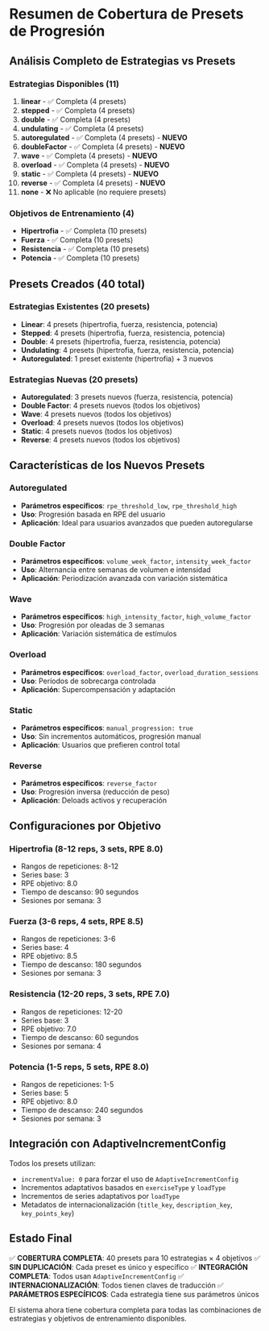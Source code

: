 # Resumen de Cobertura de Presets de Progresión

## Análisis Completo de Estrategias vs Presets

### Estrategias Disponibles (11)
1. **linear** - ✅ Completa (4 presets)
2. **stepped** - ✅ Completa (4 presets)
3. **double** - ✅ Completa (4 presets)
4. **undulating** - ✅ Completa (4 presets)
5. **autoregulated** - ✅ Completa (4 presets) - **NUEVO**
6. **doubleFactor** - ✅ Completa (4 presets) - **NUEVO**
7. **wave** - ✅ Completa (4 presets) - **NUEVO**
8. **overload** - ✅ Completa (4 presets) - **NUEVO**
9. **static** - ✅ Completa (4 presets) - **NUEVO**
10. **reverse** - ✅ Completa (4 presets) - **NUEVO**
11. **none** - ❌ No aplicable (no requiere presets)

### Objetivos de Entrenamiento (4)
- **Hipertrofia** - ✅ Completa (10 presets)
- **Fuerza** - ✅ Completa (10 presets)
- **Resistencia** - ✅ Completa (10 presets)
- **Potencia** - ✅ Completa (10 presets)

## Presets Creados (40 total)

### Estrategias Existentes (20 presets)
- **Linear**: 4 presets (hipertrofia, fuerza, resistencia, potencia)
- **Stepped**: 4 presets (hipertrofia, fuerza, resistencia, potencia)
- **Double**: 4 presets (hipertrofia, fuerza, resistencia, potencia)
- **Undulating**: 4 presets (hipertrofia, fuerza, resistencia, potencia)
- **Autoregulated**: 1 preset existente (hipertrofia) + 3 nuevos

### Estrategias Nuevas (20 presets)
- **Autoregulated**: 3 presets nuevos (fuerza, resistencia, potencia)
- **Double Factor**: 4 presets nuevos (todos los objetivos)
- **Wave**: 4 presets nuevos (todos los objetivos)
- **Overload**: 4 presets nuevos (todos los objetivos)
- **Static**: 4 presets nuevos (todos los objetivos)
- **Reverse**: 4 presets nuevos (todos los objetivos)

## Características de los Nuevos Presets

### Autoregulated
- **Parámetros específicos**: `rpe_threshold_low`, `rpe_threshold_high`
- **Uso**: Progresión basada en RPE del usuario
- **Aplicación**: Ideal para usuarios avanzados que pueden autoregularse

### Double Factor
- **Parámetros específicos**: `volume_week_factor`, `intensity_week_factor`
- **Uso**: Alternancia entre semanas de volumen e intensidad
- **Aplicación**: Periodización avanzada con variación sistemática

### Wave
- **Parámetros específicos**: `high_intensity_factor`, `high_volume_factor`
- **Uso**: Progresión por oleadas de 3 semanas
- **Aplicación**: Variación sistemática de estímulos

### Overload
- **Parámetros específicos**: `overload_factor`, `overload_duration_sessions`
- **Uso**: Períodos de sobrecarga controlada
- **Aplicación**: Supercompensación y adaptación

### Static
- **Parámetros específicos**: `manual_progression: true`
- **Uso**: Sin incrementos automáticos, progresión manual
- **Aplicación**: Usuarios que prefieren control total

### Reverse
- **Parámetros específicos**: `reverse_factor`
- **Uso**: Progresión inversa (reducción de peso)
- **Aplicación**: Deloads activos y recuperación

## Configuraciones por Objetivo

### Hipertrofia (8-12 reps, 3 sets, RPE 8.0)
- Rangos de repeticiones: 8-12
- Series base: 3
- RPE objetivo: 8.0
- Tiempo de descanso: 90 segundos
- Sesiones por semana: 3

### Fuerza (3-6 reps, 4 sets, RPE 8.5)
- Rangos de repeticiones: 3-6
- Series base: 4
- RPE objetivo: 8.5
- Tiempo de descanso: 180 segundos
- Sesiones por semana: 3

### Resistencia (12-20 reps, 3 sets, RPE 7.0)
- Rangos de repeticiones: 12-20
- Series base: 3
- RPE objetivo: 7.0
- Tiempo de descanso: 60 segundos
- Sesiones por semana: 4

### Potencia (1-5 reps, 5 sets, RPE 8.0)
- Rangos de repeticiones: 1-5
- Series base: 5
- RPE objetivo: 8.0
- Tiempo de descanso: 240 segundos
- Sesiones por semana: 3

## Integración con AdaptiveIncrementConfig

Todos los presets utilizan:
- `incrementValue: 0` para forzar el uso de `AdaptiveIncrementConfig`
- Incrementos adaptativos basados en `exerciseType` y `loadType`
- Incrementos de series adaptativos por `loadType`
- Metadatos de internacionalización (`title_key`, `description_key`, `key_points_key`)

## Estado Final

✅ **COBERTURA COMPLETA**: 40 presets para 10 estrategias × 4 objetivos
✅ **SIN DUPLICACIÓN**: Cada preset es único y específico
✅ **INTEGRACIÓN COMPLETA**: Todos usan `AdaptiveIncrementConfig`
✅ **INTERNACIONALIZACIÓN**: Todos tienen claves de traducción
✅ **PARÁMETROS ESPECÍFICOS**: Cada estrategia tiene sus parámetros únicos

El sistema ahora tiene cobertura completa para todas las combinaciones de estrategias y objetivos de entrenamiento disponibles.

